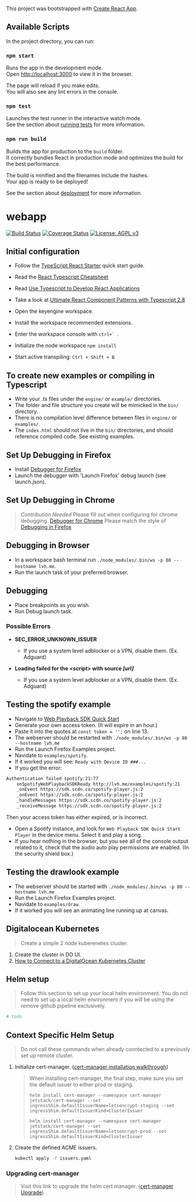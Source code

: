 This project was bootstrapped with [Create React App](https://github.com/facebook/create-react-app).

## Available Scripts

In the project directory, you can run:

### `npm start`

Runs the app in the development mode.<br>
Open [http://localhost:3000](http://localhost:3000) to view it in the browser.

The page will reload if you make edits.<br>
You will also see any lint errors in the console.

### `npm test`

Launches the test runner in the interactive watch mode.<br>
See the section about [running tests](https://facebook.github.io/create-react-app/docs/running-tests) for more information.

### `npm run build`

Builds the app for production to the `build` folder.<br>
It correctly bundles React in production mode and optimizes the build for the best performance.

The build is minified and the filenames include the hashes.<br>
Your app is ready to be deployed!

See the section about [deployment](https://facebook.github.io/create-react-app/docs/deployment) for more information.

# webapp

[![Build Status](https://travis-ci.org/rhythm-collective/webapp.svg?branch=master)](https://travis-ci.org/rhythm-collective/webapp) [![Coverage Status](https://coveralls.io/repos/github/rhythm-collective/webapp/badge.svg?branch=master)](https://coveralls.io/github/rhythm-collective/webapp?branch=master) [![License: AGPL v3](https://img.shields.io/badge/License-AGPL%20v3-blue.svg)](https://www.gnu.org/licenses/agpl-3.0)

## Initial configuration

- Follow the [TypeScript React Starter](https://github.com/Microsoft/TypeScript-React-Starter#typescript-react-starter) quick start guide.
- Read the [React Typescript Cheatsheet](https://github.com/typescript-cheatsheets/react-typescript-cheatsheet#reacttypescript-cheatsheets)
- Read [Use Typescript to Develop React Applications](https://egghead.io/courses/use-typescript-to-develop-react-applications)
- Take a look at [Ultimate React Component Patterns with Typescript 2.8](https://levelup.gitconnected.com/ultimate-react-component-patterns-with-typescript-2-8-82990c516935)

- Open the keyengine workspace.
- Install the workspace recommended extensions.
- Enter the workspace console with ```ctrl+` ```.
- Initialize the node workspace `npm install`
- Start active transpiling: `Ctrl + Shift + B`

## To create new examples or compiling in Typescript

- Write your .ts files under the `engine/` or `example/` directories.
- The folder and file structure you create will be mimicked in the `bin/` directory.
- There is no compilation level difference between files in `engine/` or `examples/`.
- The `index.html` should not live in the `bin/` directories, and should reference compiled code. See existing examples.

## Set Up Debugging in Firefox

- Install [Debugger for Firefox](https://marketplace.visualstudio.com/items?itemName=hbenl.vscode-firefox-debug)
- Launch the debugger with 'Launch Firefox' debug launch (see launch.json).

## Set Up Debugging in Chrome

> *Contribution Needed* Please fill out when configuring for chrome debugging.
> [Debugger for Chrome](https://marketplace.visualstudio.com/items?itemName=msjsdiag.debugger-for-chrome)
> Please match the style of [Debugging in Firefox](#Debugging-in-Firefox)

## Debugging in Browser

- In a workspace bash terminal run `./node_modules/.bin/ws -p 80 --hostname lvh.me`.
- Run the launch task of your preferred browser.

## Debugging

- Place breakpoints as you wish.
- Run Debug launch task.

### Possible Errors

- **SEC_ERROR_UNKNOWN_ISSUER**
  - If you use a system level adblocker or a VPN, disable them. (Ex. Adguard)

- **Loading failed for the \<script> with source *[url]***
  - If you use a system level adblocker or a VPN, disable them. (Ex. Adguard)

## Testing the spotify example

- Navigate to [Web Playback SDK Quick Start](https://developer.spotify.com/documentation/web-playback-sdk/quick-start/#)
- Generate your own access token. (It will expire in an hour.)
- Paste it into the quotes at `const token = '';` on line 13.
- The webserver should be restarted with `./node_modules/.bin/ws -p 80 --hostname lvh.me`
- Run the Launch Firefox Examples project.
- Navidate to `examples/spotify`.
- If it worked you will see: `Ready with Device ID ###...`
- If you get the error:

```bash
Authentication failed spotify:21:77
    onSpotifyWebPlaybackSDKReady http://lvh.me/examples/spotify:21
    _onEvent https://sdk.scdn.co/spotify-player.js:2
    _onEvent https://sdk.scdn.co/spotify-player.js:2
    _handleMessages https://sdk.scdn.co/spotify-player.js:2
    _receiveMessage https://sdk.scdn.co/spotify-player.js:2
```

  Then your access token has either expired, or is incorrect.

- Open a Spotify instance, and look for `Web Playback SDK Quick Start Player` in the device menu. Select it and play a song.
- If you hear nothing in the browser, but you see all of the console output related to it, check that the audio auto play permissions are enabled. (In the security shield box.)

## Testing the drawlook example

- The webserver should be started with `./node_modules/.bin/ws -p 80 --hostname lvh.me`
- Run the Launch Firefox Examples project.
- Navidate to `examples/draw`.
- If it worked you will see an animating line running up at canvas.

## Digitalocean Kubernetes

> Create a simple 2 node kuberenetes cluster.

1) Create the cluster in DO UI.
2) [How to Connect to a DigitalOcean Kubernetes Cluster](https://www.digitalocean.com/docs/kubernetes/how-to/connect-to-cluster/)

## Helm setup

> Follow this section to set up your local helm environment. You do not need to set up a local helm environment if you will be using the remove github pipeline exclusively.

```bash
# todo
```

## Context Specific Helm Setup

> Do not call these commands when already conntected to a previously set up remote cluster.

1) Initialize cert-manager. ([cert-manager installation walkthrough](https://docs.cert-manager.io/en/latest/getting-started/install/kubernetes.html))
   > When installing cert-manager, the final step, make sure you set the default issuer to either prod or staging.
   >
   >`helm install cert-manager --namespace cert-manager jetstack/cert-manager --set ingressShim.defaultIssuerName=letsencrypt-staging --set ingressShim.defaultIssuerKind=ClusterIssuer`
   >
   >`helm install cert-manager --namespace cert-manager jetstack/cert-manager --set ingressShim.defaultIssuerName=letsencrypt-prod --set ingressShim.defaultIssuerKind=ClusterIssuer`

2) Create the defined ACME issuers.

   ```bash
   kubectl apply -f issuers.yaml
   ```

### Upgrading cert-manager

> Visit this link to upgrade the helm cert manager. ([cert-manager Upgrade](https://docs.cert-manager.io/en/latest/tasks/upgrading/index.html))
